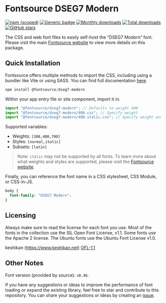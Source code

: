 # Fontsource DSEG7 Modern

[![npm (scoped)](https://img.shields.io/npm/v/@fontsource/dseg7-modern?color=brightgreen)](https://www.npmjs.com/package/@fontsource/dseg7-modern) [![Generic badge](https://img.shields.io/badge/fontsource-passing-brightgreen)](https://github.com/fontsource/fontsource) [![Monthly downloads](https://badgen.net/npm/dm/@fontsource/dseg7-modern)](https://github.com/fontsource/fontsource) [![Total downloads](https://badgen.net/npm/dt/@fontsource/dseg7-modern)](https://github.com/fontsource/fontsource) [![GitHub stars](https://img.shields.io/github/stars/fontsource/fontsource.svg?style=social&label=Star)](https://github.com/fontsource/fontsource/stargazers)

The CSS and web font files to easily self-host the “DSEG7 Modern” font. Please visit the main [Fontsource website](https://fontsource.org/fonts/dseg7-modern) to view more details on this package.

## Quick Installation

Fontsource offers multiple methods to import the CSS, including using a bundler like Vite or using SASS. You can find full documentation [here](https://fontsource.org/docs/getting-started/introduction).

```javascript
npm install @fontsource/dseg7-modern
```

Within your app entry file or site component, import it in.

```javascript
import "@fontsource/dseg7-modern"; // Defaults to weight 400
import "@fontsource/dseg7-modern/400.css"; // Specify weight
import "@fontsource/dseg7-modern/400-italic.css"; // Specify weight and style
```

Supported variables:
- Weights: `[300,400,700]`
- Styles: `[normal,italic]`
- Subsets: `[latin]`

> Note: `italic` may not be supported by all fonts. To learn more about what weights and styles are supported, please visit the [Fontsource website](https://fontsource.org/fonts/dseg7-modern).

Finally, you can reference the font name in a CSS stylesheet, CSS Module, or CSS-in-JS.

```css
body {
  font-family: "DSEG7 Modern";
}
```

## Licensing
Always make sure to read the license for each font you use. Most of the fonts in the collection use the SIL Open Font License, v1.1. Some fonts use the Apache 2 license. The Ubuntu fonts use the Ubuntu Font License v1.0.

keshikan (https://www.keshikan.net)
[OFL-1.1](https://github.com/keshikan/DSEG/blob/master/DSEG-LICENSE.txt)

## Other Notes
Font version (provided by source): `v0.46`.

If you have any suggestions or ideas to improve the performance of font loading or expand the existing library, feel free to star and contribute to this repository. You can share your suggestions or ideas by creating an [issue](https://github.com/fontsource/fontsource/issues).